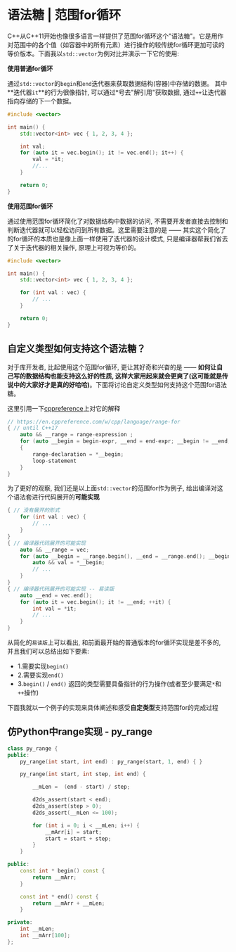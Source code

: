 # 语法糖 | 范围for循环

C++从C++11开始也像很多语言一样提供了范围for循环这个"语法糖"。它是用作对范围中的各个值（如容器中的所有元素）进行操作的较传统for循环更加可读的等价版本。下面我以`std::vector`为例对比并演示一下它的使用:

**使用普通for循环**

通过`std::vector`的`begin`和`end`迭代器来获取数据结构(容器)中存储的数据。 其中**迭代器`it`**的行为很像指针, 可以通过*号去"解引用"获取数据, 通过`++`让迭代器指向存储的下一个数据。

```cpp
#include <vector>

int main() {
    std::vector<int> vec { 1, 2, 3, 4 };

    int val;
    for (auto it = vec.begin(); it != vec.end(); it++) {
        val = *it;
        //...
    }

    return 0;
}
```

**使用范围for循环**

通过使用范围for循环简化了对数据结构中数据的访问, 不需要开发者直接去控制和判断迭代器就可以轻松访问到所有数据。这里需要注意的是 —— 其实这个简化了的for循环的本质也是像上面一样使用了迭代器的设计模式, 只是编译器帮我们省去了关于迭代器的相关操作, 原理上可视为等价的。

```cpp
#include <vector>

int main() {
    std::vector<int> vec { 1, 2, 3, 4 };

    for (int val : vec) {
        // ...
    }

    return 0;
}
```

## 自定义类型如何支持这个语法糖？

对于库开发者, 比起使用这个范围for循环, 更让其好奇和兴奋的是 —— **如何让自己写的数据结构也能支持这么好的性质, 这样大家用起来就会更爽了(这可能就是传说中的大家好才是真的好哈哈)**。下面将讨论自定义类型如何支持这个范围for语法糖。

这里引用一下[cppreference](https://en.cppreference.com)上对它的解释

```cpp
// https://en.cppreference.com/w/cpp/language/range-for
{ // until C++17
    auto && __range = range-expression ;
    for (auto __begin = begin-expr, __end = end-expr; __begin != __end; ++__begin)
    {
        range-declaration = *__begin;
        loop-statement
    }
}
```

为了更好的观察, 我们还是以上面`std::vector`的范围for作为例子, 给出编译对这个语法套进行代码展开的**可能实现**

```cpp
{ // 没有展开的形式
    for (int val : vec) {
        // ...
    }
}
{ // 编译器代码展开的可能实现
    auto && __range = vec;
    for (auto __begin = __range.begin(), __end = __range.end(); __begin != __end; ++__begin) {
        auto && val = *__begin;
        // ...
    }
}
{ // 编译器代码展开的可能实现 -- 易读版
    auto __end = vec.end();
    for (auto it = vec.begin(); it != __end; ++it) {
        int val = *it;
        // ...
    }
}
```

从简化的`易读版`上可以看出, 和前面最开始的普通版本的for循环实现是差不多的, 并且我们可以总结出如下要素:

- 1.需要实现`begin()`
- 2.需要实现`end()`
- 3.`begin()` / `end()` 返回的类型需要具备指针的行为操作(或者至少要满足`*`和`++`操作)

下面我就以一个例子的实现来具体阐述和感受**自定类型**支持范围for的完成过程

## 仿Python中range实现 - py_range

```cpp
class py_range {
public:
    py_range(int start, int end) : py_range(start, 1, end) { }

    py_range(int start, int step, int end) {

        __mLen =  (end - start) / step;

        d2ds_assert(start < end);
        d2ds_assert(step > 0);
        d2ds_assert(__mLen <= 100);

        for (int i = 0; i < __mLen; i++) {
            __mArr[i] = start;
            start = start + step;
        }
    }

public:
    const int * begin() const {
        return __mArr;
    }

    const int * end() const {
        return __mArr + __mLen;
    }

private:
    int __mLen;
    int __mArr[100];
};
```